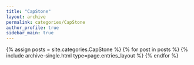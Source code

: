 ```yaml
---
title: "CapStone"
layout: archive
permalink: categories/CapStone
author_profile: true
sidebar_main: true
---
```


{% assign posts = site.categories.CapStone %}
{% for post in posts %} {% include archive-single.html type=page.entries_layout %} {% endfor %}